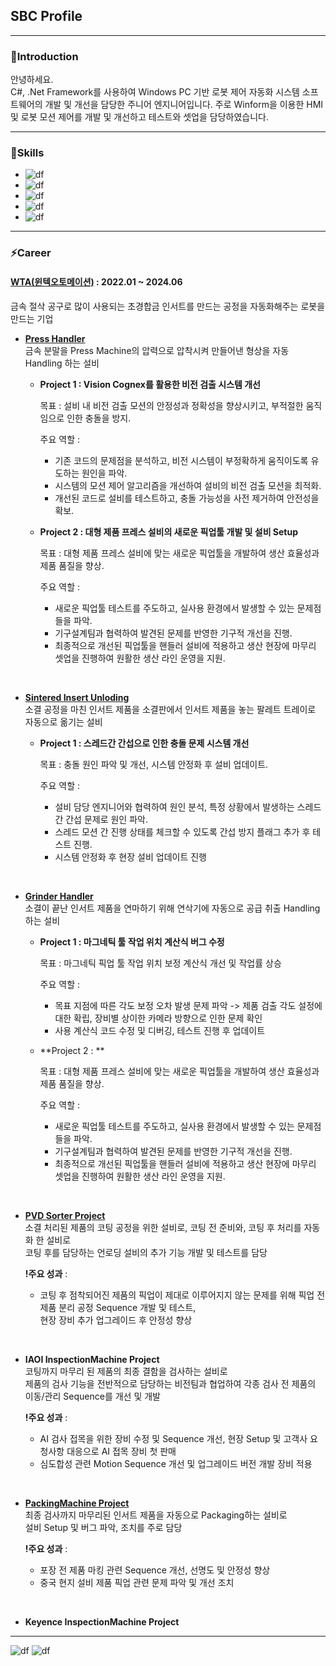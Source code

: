 ## SBC Profile

---
### 👨Introduction

안녕하세요.<br>
C#, .Net Framework를 사용하여 Windows PC 기반 로봇 제어 자동화 시스템 소프트웨어의 개발 및 개선을 담당한 주니어 엔지니어입니다.
주로 Winform을 이용한 HMI 및 로봇 모션 제어를 개발 및 개선하고 테스트와 셋업을 담당하였습니다.


---
### 📱Skills
- ![df](https://img.shields.io/badge/C%23-239120?style=for-the-badge&logo=c-sharp&logoColor=white)
- ![df](https://img.shields.io/badge/.NET-5C2D91?style=for-the-badge&logo=.net&logoColor=white)
- ![df](https://img.shields.io/badge/GitHub-100000?style=for-the-badge&logo=github&logoColor=white)
- ![df](https://img.shields.io/badge/Jira-0052CC?style=for-the-badge&logo=Jira&logoColor=white)
- ![df](https://img.shields.io/badge/confluence-%23172BF4.svg?style=for-the-badge&logo=confluence&logoColor=white)

---
### ⚡Career

####  [WTA(윈텍오토메이션)](https://wta.kr/) : 2022.01 ~ 2024.06
금속 절삭 공구로 많이 사용되는 초경합금 인서트를 만드는 공정을 자동화해주는 로봇을 만드는 기업<br>

- **[Press Handler](https://youtu.be/RixT2dZF_7Y)** <br>
금속 분말을 Press Machine의 압력으로 압착시켜 만들어낸 형상을 자동 Handling 하는 설비 <br>

  - **Project 1 : Vision Cognex를 활용한 비전 검출 시스템 개선**

     목표 : 설비 내 비전 검출 모션의 안정성과 정확성을 향상시키고, 부적절한 움직임으로 인한 충돌을 방지.
     
     주요 역할 :
      - 기존 코드의 문제점을 분석하고, 비전 시스템이 부정확하게 움직이도록 유도하는 원인을 파악.
      - 시스템의 모션 제어 알고리즘을 개선하여 설비의 비전 검출 모션을 최적화.
      - 개선된 코드로 설비를 테스트하고, 충돌 가능성을 사전 제거하여 안전성을 확보.

  - **Project 2 : 대형 제품 프레스 설비의 새로운 픽업툴 개발 및 설비 Setup**

    목표 : 대형 제품 프레스 설비에 맞는 새로운 픽업툴을 개발하여 생산 효율성과 제품 품질을 향상.

    주요 역할 :
     - 새로운 픽업툴 테스트를 주도하고, 실사용 환경에서 발생할 수 있는 문제점들을 파악.
     - 기구설계팀과 협력하여 발견된 문제를 반영한 기구적 개선을 진행.
     - 최종적으로 개선된 픽업툴을 핸들러 설비에 적용하고 생산 현장에 마무리 셋업을 진행하여 원활한 생산 라인 운영을 지원.
<br>

- **[Sintered Insert Unloding](https://youtu.be/vwi100XBGm8)** <br>
소결 공정을 마친 인서트 제품을 소결판에서 인서트 제품을 놓는 팔레트 트레이로 자동으로 옮기는 설비 <br>

  - **Project 1 : 스레드간 간섭으로 인한 충돌 문제 시스템 개선** <br>

     목표 : 충돌 원인 파악 및 개선, 시스템 안정화 후 설비 업데이트.

     주요 역할 :
      - 설비 담당 엔지니어와 협력하여 원인 분석, 특정 상황에서 발생하는 스레드 간 간섭 문제로 원인 파악.
      - 스레드 모션 간 진행 상태를 체크할 수 있도록 간섭 방지 플래그 추가 후 테스트 진행.
      - 시스템 안정화 후 현장 설비 업데이트 진행
 <br>
 
- **[Grinder Handler](https://www.youtube.com/watch?v=9jxlFddQowg)** <br>
소결이 끝난 인서트 제품을 연마하기 위해 연삭기에 자동으로 공급 취출 Handling 하는 설비 <br>

  - **Project 1 : 마그네틱 툴 작업 위치 계산식 버그 수정** <br>

     목표 : 마그네틱 픽업 툴 작업 위치 보정 계산식 개선 및 작업률 상승

     주요 역할 :
      - 목표 지점에 따른 각도 보정 오차 발생 문제 파악 -> 제품 검출 각도 설정에 대한 확립, 장비별 상이한 카메라 방향으로 인한 문제 확인
      - 사용 계산식 코드 수정 및 디버깅, 테스트 진행 후 업데이트
   
  - **Project 2 : **

    목표 : 대형 제품 프레스 설비에 맞는 새로운 픽업툴을 개발하여 생산 효율성과 제품 품질을 향상.

    주요 역할 :
     - 새로운 픽업툴 테스트를 주도하고, 실사용 환경에서 발생할 수 있는 문제점들을 파악.
     - 기구설계팀과 협력하여 발견된 문제를 반영한 기구적 개선을 진행.
     - 최종적으로 개선된 픽업툴을 핸들러 설비에 적용하고 생산 현장에 마무리 셋업을 진행하여 원활한 생산 라인 운영을 지원.
<br>




- **[PVD Sorter Project](https://www.youtube.com/watch?v=ZAKHg0Vuloc)** <br>
소결 처리된 제품의 코팅 공정을 위한 설비로, 코팅 전 준비와, 코팅 후 처리를 자동화 한 설비로 <br>
코팅 후를 담당하는 언로딩 설비의 추가 기능 개발 및 테스트를 담당

  **!주요 성과** : <br>
  - 코팅 후 점착되어진 제품의 픽업이 제대로 이루어지지 않는 문제를 위해 픽업 전 제품 분리 공정 Sequence 개발 및 테스트, <br>
  현장 장비 추가 업그레이드 후 안정성 향상
<br>

- **IAOI InspectionMachine Project** <br>
코팅까지 마무리 된 제품의 최종 결함을 검사하는 설비로 <br>
제품의 검사 기능을 전반적으로 담당하는 비전팀과 협업하여 각종 검사 전 제품의 이동/관리 Sequence를 개선 및 개발

  **!주요 성과** : <br>
  - AI 검사 접목을 위한 장비 수정 및 Sequence 개선, 현장 Setup 및 고객사 요청사항 대응으로 AI 접목 장비 첫 판매
  - 심도합성 관련 Motion Sequence 개선 및 업그레이드 버전 개발 장비 적용
<br>

- **[PackingMachine Project](https://www.youtube.com/watch?v=qEE0KorFnBo)** <br>
최종 검사까지 마무리된 인서트 제품을 자동으로 Packaging하는 설비로 <br>
설비 Setup 및 버그 파악, 조치를 주로 담당

  **!주요 성과** : <br>
  - 포장 전 제품 마킹 관련 Sequence 개선, 선명도 및 안정성 향상
  - 중국 현지 설비 제품 픽업 관련 문제 파악 및 개선 조치
<br>

- **Keyence InspectionMachine Project** <br>


---



![df](https://img.shields.io/badge/Google-4285F4?logo=google&logoColor=fff&style=for-the-badge)
![df](https://img.shields.io/badge/C%23-239120?style=for-the-badge&logo=c-sharp&logoColor=white)
